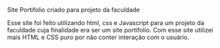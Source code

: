 Site Portifolio criado para projeto da faculdade

Esse site foi feito utilizando html, css e Javascript para um projeto da faculdade
cuja finalidade era ser um site portifolio.
Com esse site utilizei mais HTML e CSS puro por não conter interação com o usuário.
